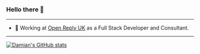 ### Hello there 👀
---
- 🏢 Working at [Open Reply UK](https://www.reply.com/open-reply-uk/en/) as a Full Stack Developer and Consultant.
---
[![Damian's GitHub stats](https://github-readme-stats.vercel.app/api?username=damotr0n&count_private=true&hide=prs,issues,contribs&show_icons=true&theme=radical)](https://github.com/anuraghazra/github-readme-stats)
